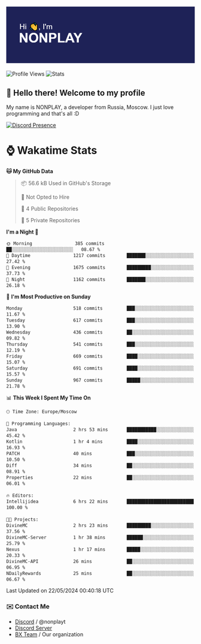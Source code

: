 ![Discord Presence](./header.png)
<br></br>
![Profile Views](https://komarev.com/ghpvc/?username=NONPLAYT&color=blue&style=for-the-badge)
![Stats](https://img.shields.io/badge/0%25-OPTIMIZED-orange?style=for-the-badge)


## :wave: Hello there! Welcome to my profile

My name is NONPLAY, a developer from Russia, Moscow. I just love programming and that's all :D

[![Discord Presence](https://lanyard.cnrad.dev/api/597087584090587177?showDisplayName=true)](https://discord.com/users/597087584090587177) 

# ⌚ Wakatime Stats

<!--START_SECTION:waka-->
**🐱 My GitHub Data** 

> 📦 56.6 kB Used in GitHub's Storage 
 > 
> 🚫 Not Opted to Hire
 > 
> 📜 4 Public Repositories 
 > 
> 🔑 5 Private Repositories 
 > 
**I'm a Night 🦉** 

```text
🌞 Morning                385 commits         ██░░░░░░░░░░░░░░░░░░░░░░░   08.67 % 
🌆 Daytime                1217 commits        ███████░░░░░░░░░░░░░░░░░░   27.42 % 
🌃 Evening                1675 commits        █████████░░░░░░░░░░░░░░░░   37.73 % 
🌙 Night                  1162 commits        ███████░░░░░░░░░░░░░░░░░░   26.18 % 
```
📅 **I'm Most Productive on Sunday** 

```text
Monday                   518 commits         ███░░░░░░░░░░░░░░░░░░░░░░   11.67 % 
Tuesday                  617 commits         ███░░░░░░░░░░░░░░░░░░░░░░   13.90 % 
Wednesday                436 commits         ██░░░░░░░░░░░░░░░░░░░░░░░   09.82 % 
Thursday                 541 commits         ███░░░░░░░░░░░░░░░░░░░░░░   12.19 % 
Friday                   669 commits         ████░░░░░░░░░░░░░░░░░░░░░   15.07 % 
Saturday                 691 commits         ████░░░░░░░░░░░░░░░░░░░░░   15.57 % 
Sunday                   967 commits         █████░░░░░░░░░░░░░░░░░░░░   21.78 % 
```


📊 **This Week I Spent My Time On** 

```text
🕑︎ Time Zone: Europe/Moscow

💬 Programming Languages: 
Java                     2 hrs 53 mins       ███████████░░░░░░░░░░░░░░   45.42 % 
Kotlin                   1 hr 4 mins         ████░░░░░░░░░░░░░░░░░░░░░   16.93 % 
PATCH                    40 mins             ███░░░░░░░░░░░░░░░░░░░░░░   10.50 % 
Diff                     34 mins             ██░░░░░░░░░░░░░░░░░░░░░░░   08.91 % 
Properties               22 mins             ██░░░░░░░░░░░░░░░░░░░░░░░   06.01 % 

🔥 Editors: 
Intellijidea             6 hrs 22 mins       █████████████████████████   100.00 % 

🐱‍💻 Projects: 
DivineMC                 2 hrs 23 mins       █████████░░░░░░░░░░░░░░░░   37.56 % 
DivineMC-Server          1 hr 38 mins        ██████░░░░░░░░░░░░░░░░░░░   25.79 % 
Nexus                    1 hr 17 mins        █████░░░░░░░░░░░░░░░░░░░░   20.33 % 
DivineMC-API             26 mins             ██░░░░░░░░░░░░░░░░░░░░░░░   06.95 % 
NDailyRewards            25 mins             ██░░░░░░░░░░░░░░░░░░░░░░░   06.67 % 
```


 Last Updated on 22/05/2024 00:40:18 UTC
<!--END_SECTION:waka-->

### ✉️ Contact Me

- [Discord](https://discord.com/users/597087584090587177) / @nonplayt
- [Discord Server](https://discord.gg/p7cxhw7E2M)
- [BX Team](https://github.com/BX-Team) / Our organization
